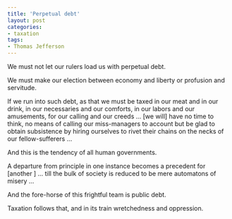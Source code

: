 ```yaml
---
title: 'Perpetual debt'
layout: post
categories:
- taxation
tags:
- Thomas Jefferson
---
```


We must not let our rulers load us with perpetual debt.  
  
We must make our election between economy and liberty or profusion and servitude.

If we run into such debt, as that we must be taxed in our meat and in our drink, in our necessaries and our comforts, in our labors and our amusements, for our calling and our creeds ... \[we will\] have no time to think, no means of calling our miss-managers to account but be glad to obtain subsistence by hiring ourselves to rivet their chains on the necks of our fellow-sufferers ...

And this is the tendency of all human governments.

A departure from principle in one instance becomes a precedent for \[another \] ... till the bulk of society is reduced to be mere automatons of misery ...

And the fore-horse of this frightful team is public debt.

Taxation follows that, and in its train wretchedness and oppression.